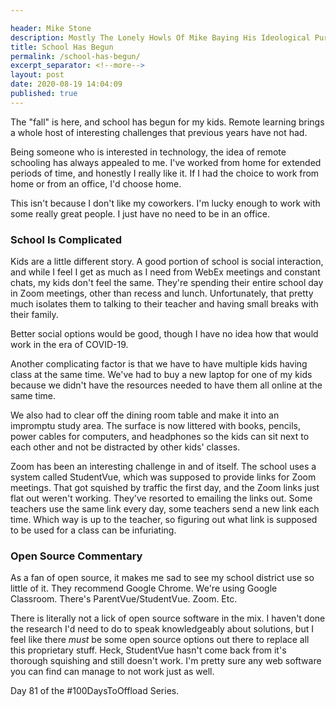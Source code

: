 ```yaml
---

header: Mike Stone
description: Mostly The Lonely Howls Of Mike Baying His Ideological Purity At The Moon
title: School Has Begun
permalink: /school-has-begun/
excerpt_separator: <!--more-->
layout: post
date: 2020-08-19 14:04:09
published: true
---
```


The "fall" is here, and school has begun for my kids. Remote learning brings  a whole host of interesting challenges that previous years have not had. 

<!--more-->

Being someone who is interested in technology, the idea of remote schooling has always appealed to me. I've worked from home for extended periods of time, and honestly I really like it. If I had the choice to work from home or from an office, I'd choose home. 

This isn't because I don't like my coworkers. I'm lucky enough to work with some really great people. I just have no need to be in an office.

### School Is Complicated

Kids are a little different story. A good portion of school is social interaction, and while I feel I get as much as I need from WebEx meetings and constant chats, my kids don't feel the same. They're spending their entire school day in Zoom meetings, other than recess and lunch. Unfortunately, that pretty much isolates them to talking to their teacher and having small breaks with their family. 

Better social options would be good, though I have no idea how that would work in the era of COVID-19.

Another complicating factor is that we have to have multiple kids having class at the same time. We've had to buy a new laptop for one of my kids because we didn't have the resources needed to have them all online at the same time. 

We also had to clear off the dining room table and make it into an impromptu study area. The surface is now littered with books, pencils, power cables for computers, and headphones so the kids can sit next to each other and not be distracted by other kids' classes.

Zoom has been an interesting challenge in and of itself. The school uses a system called StudentVue, which was supposed to provide links for Zoom meetings. That got squished by traffic the first day, and the Zoom links just flat out weren't working. They've resorted to emailing the links out. Some teachers use the same link every day, some teachers send a new link each time. Which way is up to the teacher, so figuring out what link is supposed to be used for a class can be infuriating. 

### Open Source Commentary

As a fan of open source, it makes me sad to see my school district use so little of it. They recommend Google Chrome. We're using Google Classroom. There's ParentVue/StudentVue. Zoom. Etc. 

There is literally not a lick of open source software in the mix. I haven't done the research I'd need to do to speak knowledgeably about solutions, but I feel like there _must_ be some open source options out there to replace all this proprietary stuff. Heck, StudentVue hasn't come back from it's thorough squishing and still doesn't work. I'm pretty sure any web software you can find can manage to not work just as well. 

Day 81 of the #100DaysToOffload Series.
